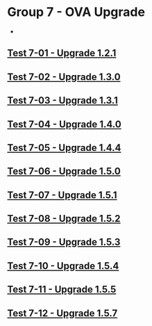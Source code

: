 Group 7 - OVA Upgrade
=======
-
[Test 7-01 - Upgrade 1.2.1](7-01-Upgrade-1.2.1.md)
-
[Test 7-02 - Upgrade 1.3.0](7-02-Upgrade-1.3.0.md)
-
[Test 7-03 - Upgrade 1.3.1](7-03-Upgrade-1.3.1.md)
-
[Test 7-04 - Upgrade 1.4.0](7-04-Upgrade-1.4.0.md)
-
[Test 7-05 - Upgrade 1.4.4](7-05-Upgrade-1.4.4.md)
-
[Test 7-06 - Upgrade 1.5.0](7-06-Upgrade-1.5.0.md)
-
[Test 7-07 - Upgrade 1.5.1](7-07-Upgrade-1.5.1.md)
-
[Test 7-08 - Upgrade 1.5.2](7-08-Upgrade-1.5.2.md)
-
[Test 7-09 - Upgrade 1.5.3](7-09-Upgrade-1.5.3.md)
-
[Test 7-10 - Upgrade 1.5.4](7-10-Upgrade-1.5.4.md)
-
[Test 7-11 - Upgrade 1.5.5](7-11-Upgrade-1.5.5.md)
-
[Test 7-12 - Upgrade 1.5.7](7-12-Upgrade-1.5.7.md)
-
